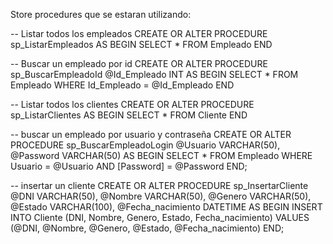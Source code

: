 


Store procedures que se estaran utilizando:

-- Listar todos los empleados
CREATE OR ALTER PROCEDURE sp_ListarEmpleados
AS
BEGIN
    SELECT * FROM Empleado
END

-- Buscar un empleado por id
CREATE OR ALTER PROCEDURE sp_BuscarEmpleadoId
    @Id_Empleado INT
AS
BEGIN
    SELECT * FROM Empleado WHERE Id_Empleado = @Id_Empleado
END



-- Listar todos los clientes
CREATE OR ALTER PROCEDURE sp_ListarClientes
AS
BEGIN
    SELECT * FROM Cliente
END



-- buscar un empleado por usuario y contraseña
CREATE OR ALTER PROCEDURE sp_BuscarEmpleadoLogin
    @Usuario VARCHAR(50),
    @Password VARCHAR(50)
AS
BEGIN
    SELECT * FROM Empleado WHERE Usuario = @Usuario AND [Password] = @Password
END;



-- insertar un cliente
CREATE OR ALTER PROCEDURE sp_InsertarCliente
    @DNI VARCHAR(50),
    @Nombre VARCHAR(50),
    @Genero VARCHAR(50),
    @Estado VARCHAR(100),
    @Fecha_nacimiento DATETIME
AS
BEGIN
    INSERT INTO Cliente (DNI, Nombre, Genero, Estado, Fecha_nacimiento)
    VALUES (@DNI, @Nombre, @Genero, @Estado, @Fecha_nacimiento)
END;
